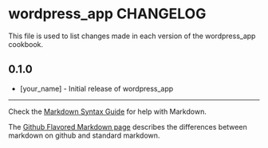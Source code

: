 wordpress_app CHANGELOG
=======================

This file is used to list changes made in each version of the wordpress_app cookbook.

0.1.0
-----
- [your_name] - Initial release of wordpress_app

- - -
Check the [Markdown Syntax Guide](http://daringfireball.net/projects/markdown/syntax) for help with Markdown.

The [Github Flavored Markdown page](http://github.github.com/github-flavored-markdown/) describes the differences between markdown on github and standard markdown.
